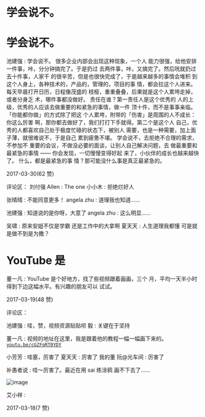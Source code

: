 # 学会说不。

# 学会说不。

池建强 : 学会说不。 很多企业内部会出现这种现象，一个人 能力很强，给他安排一件事，咔，分分钟搞完了。于是扔过 去两件事，咔，又搞完了。然后咣就扔过去十件事，人家干 的很辛苦，但是也很快完成了，于是越来越多的事情会堆积 到这个人身上，各种技术的，产品的，管理的，项目的事 情，都会拉这个人进来。每天早晨打开日历，日程像茂盛的 枝桠，重重叠叠，后果就是这个人累垮走掉，或者分身乏 术，哪件事都没做好。 责任在谁？第一责任人是这个优秀的 人的上级，优秀的人应该去做重要的和紧急的事情，做一件 顶十件，而不是事事亲临。「你能都你做」的方式除了把这 个人累垮，附带的「伤害」是周围的人不成长：你这么厉害 啊，那你都去做好了，我们打打下手就得。第二个是这个人 自己，优秀的人都喜欢自己处于极度忙碌的状态下，被别人 需要，也是一种需要，加上面子薄，就很难说不，于是自己 累到疲惫不堪。 学会说不，去拒绝不合理的需求，不参加不 重要的会议，不做没必要的面谈，让别人自己解决问题，去 做最重要和最紧急的事情 —— 你会发现，一切慢慢变得好起 来了，小伙伴的成长也越来越快了。 什么，都是最紧急的事 情？那可能没什么事是真正最紧急的。

2017-03-30(62 赞)

评论区： 刘付强 Allen : The one 小小木 : 拒绝烂好人

张晴晴 : 不能同意更多！ angela zhu : 道理我也知道……

池建强 : 知道说的是你呀，大意了 angela zhu : 这么明显……

吴啸 : 原来安姐不仅是学霸 还是工作中的大拿啊 夏天天 : 人生道理我都懂 可是就是做不到是为撒？

# YouTube 是

董一凡 : YouTube 是个好地方，找了些视频跟着画画，三个 月，平均一天半小时得到下边这幅水平。有兴趣的朋友可以 试试。

2017-03-19(48 赞)

评论区：

池建强 : 哇，赞，视频资源贴贴呗 毅 : 关键在于坚持

董一凡 : 视频的地址在这里，我是跟着他的教程一幅一幅画下来的。[`youtu.be/cGZFqRT0YDY`](https://youtu.be/cGZFqRT0YDY)

小芳芳 : 哇塞，厉害了 夏天天 : 厉害了 我的董 阮@光车间 : 厉害了

补愚者说 : 哇～厉害了。最近在用 sai 练涂鸦 画不下去了……

![image](img/Image_104.png)

艾小祥 :

2017-03-18(7 赞)